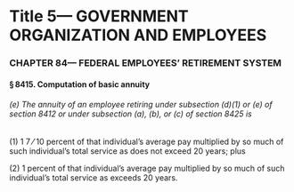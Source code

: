 
# Title 5— GOVERNMENT ORGANIZATION AND EMPLOYEES
### CHAPTER 84— FEDERAL EMPLOYEES’ RETIREMENT SYSTEM
#### § 8415. Computation of basic annuity
###### (e) The annuity of an employee retiring under subsection (d)(1) or (e) of section 8412 or under subsection (a), (b), or (c) of section 8425 is

(1) 1 7 ⁄ 10 percent of that individual’s average pay multiplied by so much of such individual’s total service as does not exceed 20 years; plus

(2) 1 percent of that individual’s average pay multiplied by so much of such individual’s total service as exceeds 20 years.
